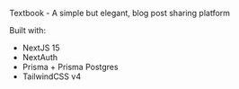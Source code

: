 Textbook - A simple but elegant, blog post sharing platform

Built with:
* NextJS 15
* NextAuth
* Prisma + Prisma Postgres
* TailwindCSS v4
  
